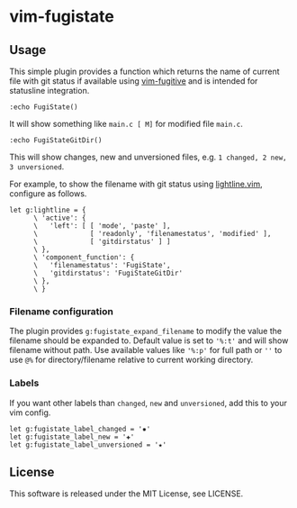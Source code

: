 # vim-fugistate

## Usage
This simple plugin provides a function which returns the name of current file with git status if available using
[vim-fugitive](https://github.com/tpope/vim-fugitive) and is intended for statusline integration.

```vim
:echo FugiState()
```

It will show something like `main.c [ M]` for modified file `main.c`.

```vim
:echo FugiStateGitDir()
```

This will show changes, new and unversioned files, e.g. `1 changed, 2 new, 3 unversioned`.

For example, to show the filename with git status using [lightline.vim](https://github.com/itchyny/lightline.vim),
configure as follows.

```vim
let g:lightline = {
      \ 'active': {
      \   'left': [ [ 'mode', 'paste' ],
      \             [ 'readonly', 'filenamestatus', 'modified' ],
      \             [ 'gitdirstatus' ] ]
      \ },
      \ 'component_function': {
      \   'filenamestatus': 'FugiState',
      \   'gitdirstatus': 'FugiStateGitDir'
      \ },
      \ }
```

### Filename configuration

The plugin provides `g:fugistate_expand_filename` to modify the value the filename should be expanded to.
Default value is set to `'%:t'` and will show filename without path. Use available values like `'%:p'` for full path
or `''` to use `@%` for directory/filename relative to current working directory.

### Labels

If you want other labels than `changed`, `new` and `unversioned`, add this to your vim config.

```vim
let g:fugistate_label_changed = '✹'
let g:fugistate_label_new = '✚'
let g:fugistate_label_unversioned = '★'
```

## License
This software is released under the MIT License, see LICENSE.
